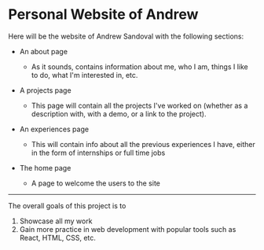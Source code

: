 # Personal Website of Andrew

Here will be the website of Andrew Sandoval with the following sections:

* An about page
    - As it sounds, contains information about me, who I am, things I like to do, what I'm interested in, etc.

* A projects page
    - This page will contain all the projects I've worked on (whether as a description with, with a demo, or a link to the project).

* An experiences page
    - This will contain info about all the previous experiences I have, either in the form of internships or full time jobs

* The home page
    - A page to welcome the users to the site

---

The overall goals of this project is to
1. Showcase all my work
2. Gain more practice in web development with popular tools such as React, HTML, CSS, etc.